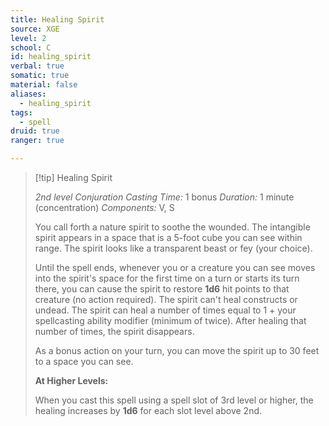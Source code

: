 ```yaml
---
title: Healing Spirit
source: XGE
level: 2
school: C
id: healing_spirit
verbal: true
somatic: true
material: false
aliases:
  - healing_spirit
tags:
  - spell
druid: true
ranger: true

---
```

>[!tip] Healing Spirit
>
> *2nd level Conjuration*
> *Casting Time:* 1 bonus
> *Duration:* 1 minute (concentration)
> *Components:* V, S
>
>You call forth a nature spirit to soothe the wounded. The intangible spirit appears in a space that is a 5-foot cube you can see within range. The spirit looks like a transparent beast or fey (your choice).
>
>Until the spell ends, whenever you or a creature you can see moves into the spirit's space for the first time on a turn or starts its turn there, you can cause the spirit to restore **1d6** hit points to that creature (no action required). The spirit can't heal constructs or undead. The spirit can heal a number of times equal to 1 + your spellcasting ability modifier (minimum of twice). After healing that number of times, the spirit disappears.
>
>As a bonus action on your turn, you can move the spirit up to 30 feet to a space you can see.
>
>**At Higher Levels:**
>
>When you cast this spell using a spell slot of 3rd level or higher, the healing increases by **1d6** for each slot level above 2nd.
>

